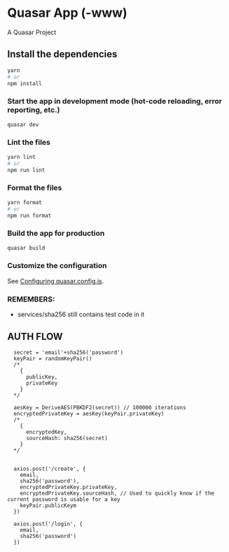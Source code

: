# Quasar App (-www)

A Quasar Project

## Install the dependencies
```bash
yarn
# or
npm install
```

### Start the app in development mode (hot-code reloading, error reporting, etc.)
```bash
quasar dev
```


### Lint the files
```bash
yarn lint
# or
npm run lint
```


### Format the files
```bash
yarn format
# or
npm run format
```



### Build the app for production
```bash
quasar build
```

### Customize the configuration
See [Configuring quasar.config.js](https://v2.quasar.dev/quasar-cli-webpack/quasar-config-js).


### REMEMBERS:
- services/sha256 still contains test code in it

## AUTH FLOW
```
  secret = 'email'+sha256('password')
  keyPair = randomKeyPair()
  /*
    {
      publicKey,
      privateKey
    }
  */

  aesKey = DeriveAES(PBKDF2(secret)) // 100000 iterations
  encryptedPrivateKey = aesKey(keyPair.privateKey)
  /*
    {
      encryptedKey,
      sourceHash: sha256(secret)
    }
  */


  axios.post('/create', {
    email,
    sha256('password'),
    encryptedPrivateKey.privateKey,
    encryptedPrivateKey.sourceHash, // Used to quickly know if the current password is usable for a key
    keyPair.publicKeym
  })
```
```
  axios.post('/login', {
    email,
    sha256('password')
  })